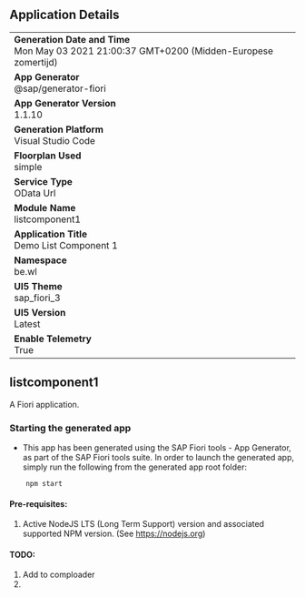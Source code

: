 ## Application Details
|               |
| ------------- |
|**Generation Date and Time**<br>Mon May 03 2021 21:00:37 GMT+0200 (Midden-Europese zomertijd)|
|**App Generator**<br>@sap/generator-fiori|
|**App Generator Version**<br>1.1.10|
|**Generation Platform**<br>Visual Studio Code|
|**Floorplan Used**<br>simple|
|**Service Type**<br>OData Url|
|**Module Name**<br>listcomponent1|
|**Application Title**<br>Demo List Component 1|
|**Namespace**<br>be.wl|
|**UI5 Theme**<br>sap_fiori_3|
|**UI5 Version**<br>Latest|
|**Enable Telemetry**<br>True|

## listcomponent1

A Fiori application.

### Starting the generated app

-   This app has been generated using the SAP Fiori tools - App Generator, as part of the SAP Fiori tools suite.  In order to launch the generated app, simply run the following from the generated app root folder:

```
    npm start
```


#### Pre-requisites:

1. Active NodeJS LTS (Long Term Support) version and associated supported NPM version.  (See https://nodejs.org)

#### TODO:
1. Add to comploader
2. 


